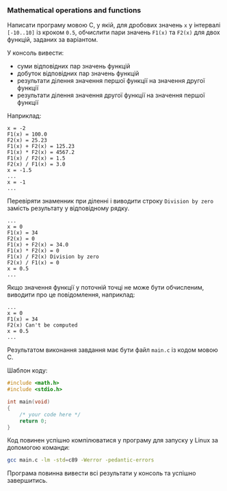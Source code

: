 ### Mathematical operations and functions

Написати програму мовою С, у якій, для дробових значень `x` у інтервалі `[-10..10]` із кроком `0.5`, обчислити пари значень `F1(x)` та `F2(x)` для двох функцій, заданих за варіантом.

У консоль вивести:

* суми відповідних пар значень функцій
* добуток відповідних пар значень функцій
* результати ділення значення першої функції на значення другої функції
* результати ділення значення другої функції на значення першої функції

Наприклад:
~~~~
x = -2
F1(x) = 100.0
F2(x) = 25.23
F1(x) + F2(x) = 125.23
F1(x) * F2(x) = 4567.2
F1(x) / F2(x) = 1.5
F2(x) / F1(x) = 3.0
x = -1.5
...
x = -1
...
~~~~

Перевіряти знаменник при діленні і виводити строку `Division by zero` замість результату у відповідному рядку.
~~~~
...
x = 0
F1(x) = 34
F2(x) = 0
F1(x) + F2(x) = 34.0
F1(x) * F2(x) = 0
F1(x) / F2(x) Division by zero
F2(x) / F1(x) = 0
x = 0.5
...
~~~~

Якщо значення функції у поточній точці не може бути обчисленим, виводити про це повідомлення, наприклад:
~~~~
...
x = 0
F1(x) = 34
F2(x) Can't be computed
x = 0.5
...
~~~~

Результатом виконання завдання має бути файл `main.c` із кодом мовою С. 

Шаблон коду:

~~~~c
#include <math.h>
#include <stdio.h>

int main(void) 
{
	/* your code here */
	return 0;
}
~~~~

Код повинен успішно компілюватися у програму для запуску у Linux за допомогою команди:

~~~~bash
gcc main.c -lm -std=c89 -Werror -pedantic-errors
~~~~

Програма повинна вивести всі результати у консоль та успішно завершитись.